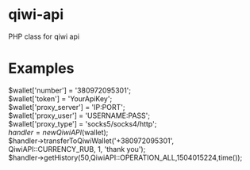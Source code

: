 # qiwi-api
PHP class for qiwi api

# Examples
$wallet['number'] = '380972095301';<BR>
$wallet['token'] = 'YourApiKey';<BR>
$wallet['proxy_server'] = 'IP:PORT';<BR>
$wallet['proxy_user'] = 'USERNAME:PASS';<BR>
$wallet['proxy_type'] = 'socks5/socks4/http';<BR>
$handler = new QiwiAPI($wallet); <BR>
$handler->transferToQiwiWallet('+380972095301', QiwiAPI::CURRENCY_RUB, 1, 'thank you'); <BR>
$handler->getHistory(50,QiwiAPI::OPERATION_ALL,1504015224,time());

